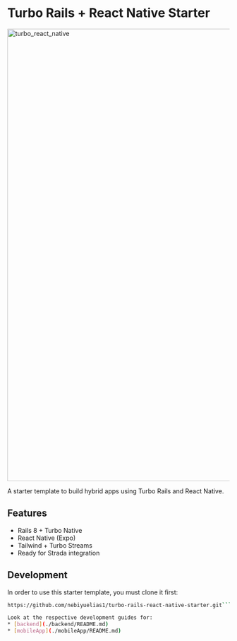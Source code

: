 # Turbo Rails + React Native Starter
<img width="1024" height="1024" alt="turbo_react_native" src="https://github.com/user-attachments/assets/09a80b5e-6fe3-4f92-b594-5b5ded3bb4f6" />

A starter template to build hybrid apps using Turbo Rails and React Native.

## Features
- Rails 8 + Turbo Native
- React Native (Expo)
- Tailwind + Turbo Streams
- Ready for Strada integration

## Development
In order to use this starter template, you must clone it first:
```bash
https://github.com/nebiyuelias1/turbo-rails-react-native-starter.git```

Look at the respective development guides for:
* [backend](./backend/README.md)
* [mobileApp](./mobileApp/README.md)


